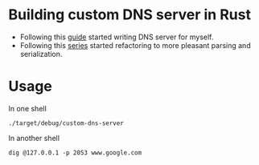 # Building custom DNS server in Rust

- Following this [guide](https://github.com/EmilHernvall/dnsguide) started
  writing DNS server for myself.
- Following this [series](https://fasterthanli.me/series/making-our-own-ping)
  started refactoring to more pleasant parsing and serialization.

# Usage
In one shell
```shell
./target/debug/custom-dns-server
```

In another shell

```shell
dig @127.0.0.1 -p 2053 www.google.com
```



